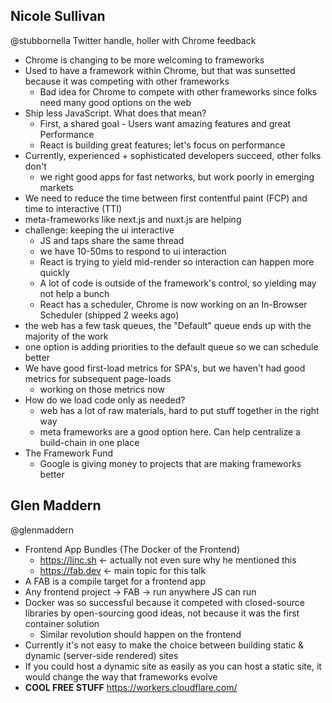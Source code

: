 ## Nicole Sullivan
@stubbornella Twitter handle, holler with Chrome feedback
* Chrome is changing to be more welcoming to frameworks
* Used to have a framework within Chrome, but that was sunsetted because it was competing with other frameworks
  * Bad idea for Chrome to compete with other frameworks since folks need many good options on the web
* Ship less JavaScript. What does that mean?
  * First, a shared goal - Users want amazing features and great Performance
  * React is building great features; let's focus on performance
* Currently, experienced + sophisticated developers succeed, other folks don't
  * we right good apps for fast networks, but work poorly in emerging markets
* We need to reduce the time between first contentful paint (FCP) and time to interactive (TTI)
* meta-frameworks like next.js and nuxt.js are helping
* challenge: keeping the ui interactive
  * JS and taps share the same thread
  * we have 10-50ms to respond to ui interaction
  * React is trying to yield mid-render so interaction can happen more quickly
  * A lot of code is outside of the framework's control, so yielding may not help a bunch
  * React has a scheduler, Chrome is now working on an In-Browser Scheduler (shipped 2 weeks ago)
* the web has a few task queues, the "Default" queue ends up with the majority of the work
* one option is adding priorities to the default queue so we can schedule better
* We have good first-load metrics for SPA's, but we haven't had good metrics for subsequent page-loads
  * working on those metrics now
* How do we load code only as needed?
  * web has a lot of raw materials, hard to put stuff together in the right way
  * meta frameworks are a good option here. Can help centralize a build-chain in one place
* The Framework Fund
  * Google is giving money to projects that are making frameworks better

## Glen Maddern
@glenmaddern
* Frontend App Bundles (The Docker of the Frontend)
  * https://linc.sh <- actually not even sure why he mentioned this
  * https://fab.dev <- main topic for this talk
* A FAB is a compile target for a frontend app
* Any frontend project -> FAB -> run anywhere JS can run
* Docker was so successful because it competed with closed-source libraries by open-sourcing good ideas, not because it was the first container solution
  * Similar revolution should happen on the frontend
* Currently it's not easy to make the choice between building static & dynamic (server-side rendered) sites
* If you could host a dynamic site as easily as you can host a static site, it would change the way that frameworks evolve
* **COOL FREE STUFF** https://workers.cloudflare.com/